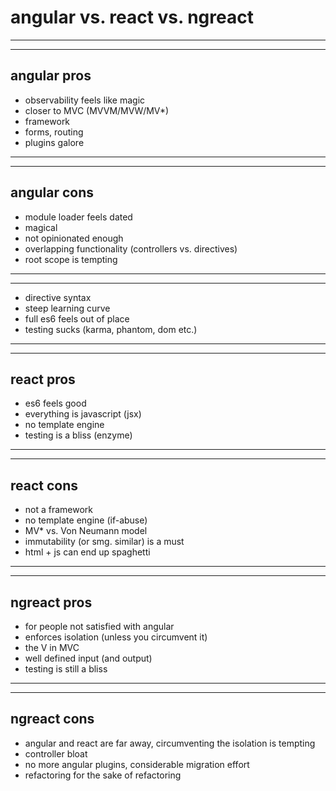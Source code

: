 # angular vs. react vs. ngreact

---
---

## angular pros

* observability feels like magic
* closer to MVC (MVVM/MVW/MV*)
* framework
* forms, routing
* plugins galore

---
---

## angular cons

* module loader feels dated
* magical
* not opinionated enough
* overlapping functionality (controllers vs. directives)
* root scope is tempting

---
---

* directive syntax
* steep learning curve
* full es6 feels out of place
* testing sucks (karma, phantom, dom etc.)

---
---

## react pros

* es6 feels good
* everything is javascript (jsx)
* no template engine
* testing is a bliss (enzyme)

---
---

## react cons

* not a framework
* no template engine (if-abuse)
* MV* vs. Von Neumann model
* immutability (or smg. similar) is a must
* html + js can end up spaghetti

---
---

## ngreact pros

* for people not satisfied with angular
* enforces isolation (unless you circumvent it)
* the V in MVC
* well defined input (and output)
* testing is still a bliss

---
---

## ngreact cons

* angular and react are far away, circumventing the isolation is tempting
* controller bloat
* no more angular plugins, considerable migration effort
* refactoring for the sake of refactoring
